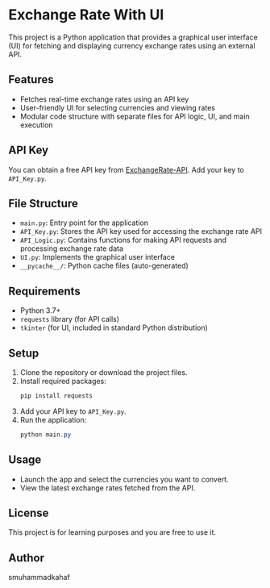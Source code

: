 # Exchange Rate With UI

This project is a Python application that provides a graphical user interface (UI) for fetching and displaying currency exchange rates using an external API.

## Features
- Fetches real-time exchange rates using an API key
- User-friendly UI for selecting currencies and viewing rates
- Modular code structure with separate files for API logic, UI, and main execution

## API Key
You can obtain a free API key from [ExchangeRate-API](https://www.exchangerate-api.com/). Add your key to `API_Key.py`.

## File Structure
- `main.py`: Entry point for the application
- `API_Key.py`: Stores the API key used for accessing the exchange rate API
- `API_Logic.py`: Contains functions for making API requests and processing exchange rate data
- `UI.py`: Implements the graphical user interface
- `__pycache__/`: Python cache files (auto-generated)

## Requirements
- Python 3.7+
- `requests` library (for API calls)
- `tkinter` (for UI, included in standard Python distribution)

## Setup
1. Clone the repository or download the project files.
2. Install required packages:
   ```powershell
   pip install requests
   ```
3. Add your API key to `API_Key.py`.
4. Run the application:
   ```powershell
   python main.py
   ```

## Usage
- Launch the app and select the currencies you want to convert.
- View the latest exchange rates fetched from the API.

## License
This project is for learning purposes and you are free to use it.

## Author
smuhammadkahaf
